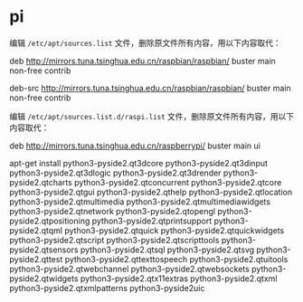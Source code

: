 # pi

编辑 `/etc/apt/sources.list` 文件，删除原文件所有内容，用以下内容取代：

deb http://mirrors.tuna.tsinghua.edu.cn/raspbian/raspbian/ buster main non-free contrib

deb-src http://mirrors.tuna.tsinghua.edu.cn/raspbian/raspbian/ buster main non-free contrib

编辑 `/etc/apt/sources.list.d/raspi.list` 文件，删除原文件所有内容，用以下内容取代：

deb http://mirrors.tuna.tsinghua.edu.cn/raspberrypi/ buster main ui

apt-get install python3-pyside2.qt3dcore python3-pyside2.qt3dinput python3-pyside2.qt3dlogic python3-pyside2.qt3drender python3-pyside2.qtcharts python3-pyside2.qtconcurrent python3-pyside2.qtcore python3-pyside2.qtgui python3-pyside2.qthelp python3-pyside2.qtlocation python3-pyside2.qtmultimedia python3-pyside2.qtmultimediawidgets python3-pyside2.qtnetwork python3-pyside2.qtopengl python3-pyside2.qtpositioning python3-pyside2.qtprintsupport python3-pyside2.qtqml python3-pyside2.qtquick python3-pyside2.qtquickwidgets python3-pyside2.qtscript python3-pyside2.qtscripttools python3-pyside2.qtsensors python3-pyside2.qtsql python3-pyside2.qtsvg python3-pyside2.qttest python3-pyside2.qttexttospeech python3-pyside2.qtuitools python3-pyside2.qtwebchannel python3-pyside2.qtwebsockets python3-pyside2.qtwidgets python3-pyside2.qtx11extras python3-pyside2.qtxml python3-pyside2.qtxmlpatterns python3-pyside2uic
